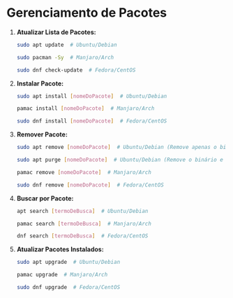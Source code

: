 
# **Gerenciamento de Pacotes**

1. **Atualizar Lista de Pacotes:**
    ```bash
    sudo apt update  # Ubuntu/Debian
    ```
    ```bash
    sudo pacman -Sy  # Manjaro/Arch
    ```
    ```bash
    sudo dnf check-update  # Fedora/CentOS
    ```

2. **Instalar Pacote:**
    ```bash
    sudo apt install [nomeDoPacote]  # Ubuntu/Debian
    ```
    ```bash
    pamac install [nomeDoPacote]  # Manjaro/Arch
    ```
    ```bash
    sudo dnf install [nomeDoPacote]  # Fedora/CentOS
    ```

3. **Remover Pacote:**
    ```bash
    sudo apt remove [nomeDoPacote]  # Ubuntu/Debian (Remove apenas o binário)
    ```
    ```bash
    sudo apt purge [nomeDoPacote]  # Ubuntu/Debian (Remove o binário e todos arquivos de configuração e temporários)
    ```
    ```bash
    pamac remove [nomeDoPacote]  # Manjaro/Arch
    ```
    ```bash
    sudo dnf remove [nomeDoPacote]  # Fedora/CentOS
    ```

4. **Buscar por Pacote:**
    ```bash
    apt search [termoDeBusca]  # Ubuntu/Debian
    ```
    ```bash
    pamac search [termoDeBusca]  # Manjaro/Arch
    ```
    ```bash
    dnf search [termoDeBusca]  # Fedora/CentOS
    ```

5. **Atualizar Pacotes Instalados:**
    ```bash
    sudo apt upgrade  # Ubuntu/Debian
    ```
    ```bash
    pamac upgrade  # Manjaro/Arch
    ```
    ```bash
    sudo dnf upgrade  # Fedora/CentOS
    ```